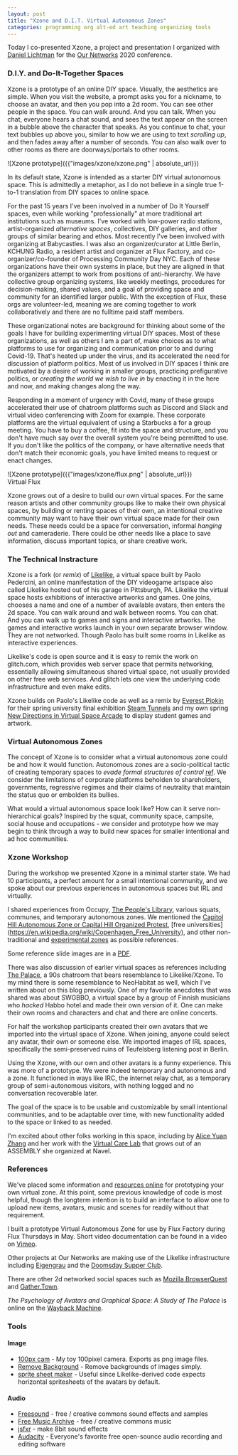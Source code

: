 ```yaml
---
layout: post
title: "Xzone and D.I.T. Virtual Autonomous Zones"
categories: programming org alt-ed art teaching organizing tools
---
```


Today I co-presented Xzone, a project and presentation I organized with [Daniel Lichtman](http://daniellichtman.com/) for the [Our Networks](http//ournetworks.ca) 2020 conference.

### D.I.Y. and Do-It-Together Spaces

Xzone is a prototype of an online DIY space. Visually, the aesthetics are simple. When you visit the website, a prompt asks you for a nickname, to choose an avatar, and then you pop into a 2d room. You can see other people in the space. You can walk around. And you can talk. When you chat, everyone hears a chat sound, and sees the text appear on the screen in a bubble above the character that speaks. As you continue to chat, your text bubbles up above you, similar to how we are using to text *scrolling up*, and then fades away after a number of seconds. You can also walk over to other rooms as there are doorways/portals to other rooms.

![Xzone prototype]({{"images/xzone/xzone.png" | absolute_url}})  

In its default state, Xzone is intended as a starter DIY virtual autonomous space. This is admittedly a metaphor, as I do not believe in a single true 1-to-1 translation from DIY spaces to online space.

For the past 15 years I've been involved in a number of Do It Yourself spaces, even while working "professionally" at more traditional art institutions such as museums. I've worked with low-power radio stations, artist-organized *alternative spaces*, collectives, DIY galleries, and other groups of similar bearing and ethos. Most recently I've been involved with organizing at Babycastles. I was also an organizer/curator at Little Berlin, KCHUNG Radio, a resident artist and organizer at Flux Factory, and co-organizer/co-founder of Processing Community Day NYC. Each of these organizations have their own systems in place, but they are aligned in that the organizers attempt to work from positions of anti-hierarchy. We have collective group organizing systems, like weekly meetings, procedures for decision-making, shared values, and a goal of providing space and community for an identified larger public. With the exception of Flux, these orgs are volunteer-led, meaning we are coming together to work collaboratively and there are no fulltime paid staff members.

These organizational notes are background for thinking about some of the goals I have for building experimenting virtual DIY spaces. Most of these organizations, as well as others I am a part of, make choices as to what platforms to use for organizing and communication prior to and during Covid-19. That's heated up under the virus, and its accelerated the need for discussion of platform politics. Most of us involved in DIY spaces I think are motivated by a desire of working in smaller groups, practicing prefigurative politics, or *creating the world we wish to live in* by enacting it in the here and now, and making changes along the way.

Responding in a moment of urgency with Covid, many of these groups accelerated their use of chatroom platforms such as Discord and Slack and virtual video conferencing with Zoom for example. These corporate platforms are the virtual equivalent of using a Starbucks a for a group meeting. You have to buy a coffee, fit into the space and structure, and you don't have much say over the overall system you're being permitted to use. If you don't like the politics of the company, or have alternative needs that don't match their economic goals, you have limited means to request or enact changes.

![Xzone prototype]({{"images/xzone/flux.png" | absolute_url}})  
Virtual Flux

Xzone grows out of a desire to build our own virtual spaces. For the same reason artists and other community groups like to make their own physical spaces, by building or renting spaces of their own, an intentional creative community may want to have their own virtual space made for their own needs. These needs could be a space for conversation, informal *hanging out* and cameraderie. There could be other needs like a place to save information, discuss important topics, or share creative work.

### The Technical Instracture

Xzone is a fork (or *remix*) of [Likelike](https://likelike.glitch.me/?), a virtual space built by Paolo Pedercini, an online manifestation of the DIY videogame artspace also called Likelike hosted out of his garage in Pittsburgh, PA. Likelike the virtual space hosts exhibitions of interactive artworks and games. One joins, chooses a name and one of a number of available avatars, then enters the 2d space. You can walk around and walk between rooms. You can chat. And you can walk up to games and signs and interactive artworks. The games and interactive works launch in your own separate browser window. They are not networked. Though Paolo has built some rooms in Likelike as interactive experiences.

Likelike's code is open source and it is easy to remix the work on glitch.com, which provides web server space that permits networking, essentially allowing simultaneous shared virtual space, not usually provided on other free web services. And glitch lets one view the underlying code infrastructure and even make edits. 

Xzone builds on Paolo's Likelike code as well as a remix by [Everest Pipkin](https://glitch.com/~steam-tunnels) for their spring university final exhibition [Steam Tunnels](http://steam-tunnels.glitch.me/) and my own spring [New Directions in Virtual Space Arcade](http://new-directions-arcade.glitch.me/) to display student games and artwork. 

### Virtual Autonomous Zones

The concept of Xzone is to consider what a virtual autonomous zone could be and how it would function. Autonomous zones are a socio-political tactic of creating temporary spaces to *evade formal structures of control* [ref](https://en.wikipedia.org/wiki/Temporary_Autonomous_Zone). We consider the limitations of corporate platforms beholden to shareholders, governments, regressive regimes and their claims of neutrality that maintain the status quo or embolden its bullies.

What would a virtual autonomous space look like? How can it serve non-hierarchical goals? Inspired by the squat, community space, campsite, social house and occupations - we consider and prototype how we may begin to think through a  way to build new spaces for smaller intentional and ad hoc communities.

### Xzone Workshop

During the workshop we presented Xzone in a minimal starter state. We had 10 participants, a perfect amount for a small intentional community, and we spoke about our previous experiences in autonomous spaces but IRL and virtually. 

I shared experiences from Occupy, [The People's Library](https://en.wikipedia.org/wiki/The_People%27s_Library), various squats, communes, and temporary autonomous zones. We mentioned the [Capitol Hill Autonomous Zone or Capital Hill Organized Protest](https://en.wikipedia.org/wiki/Capitol_Hill_Autonomous_Zone), [free universities] (https://en.wikipedia.org/wiki/Copenhagen_Free_University), and other non-traditional and [experimental zones](https://institutforx.dk/) as possible references.

Some reference slide images are in a [PDF](https://raw.githubusercontent.com/lee2sman/lee2sman.github.io/master/projects/xzone/xzone-slides.pdf).

There was also discussion of earlier virtual spaces as references including [The Palace](https://en.wikipedia.org/wiki/The_Palace_(computer_program)), a 90s chatroom that bears resemblance to Likelike/Xzone. To my mind there is some resemblance to NeoHabitat as well, which I've written about on this blog previously. One of my favorite anecdotes that was shared was about SWGBBO, a virtual space by a group of Finnish musicians who *hacked* Habbo hotel and made their own version of it. One can make their own rooms and characters and chat and there are online concerts. 

For half the workshop participants created their own avatars that we imported into the virtual space of Xzone. When joining, anyone could select any avatar, their own or someone else. We imported images of IRL spaces, specifically the semi-preserved ruins of Teufelsberg listening post in Berlin. 

Using the Xzone, with our own and other avatars is a funny experience. This was more of a prototype. We were indeed temporary and autonomous and a zone. It functioned in ways like IRC, the internet relay chat, as a temporary group of semi-autonomous visitors, with nothing logged and no conversation recoverable later. 

The goal of the space is to be usable and customizable by small intentional communities, and to be adaptable over time, with new functionality added to the space or linked to as needed.

I'm excited about other folks working in this space, including by [Alice Yuan Zhang](https://aliceyuanzhang.com/) and her work with the [Virtual Care Lab](https://virtualcarelab.com/) that grows out of an ASSEMBLY she organized at Navel.

### References

We've placed some information and [resources online](https://leetusman.com/projects/xzone/) for prototyping your own virtual zone. At this point, some previous knowledge of code is most helpful, though the longterm intention is to build an interface to allow one to upload new items, avatars, music and scenes for readily without that requirement.

I built a prototype Virtual Autonomous Zone for use by Flux Factory during Flux Thursdays in May. Short video documentation can be found in a video on [Vimeo](https://vimeo.com/426868920/c2ae1a7293).

Other projects at Our Networks are making use of the Likelike infrastructure including [Eigengrau](https://glitch.com/edit/#!/eigengrau) and the [Doomsday Supper Club](https://doomsdaysupper.club/). 

There are other 2d networked social spaces such as [Mozilla BrowserQuest](https://github.com/browserquest/BrowserQuest) and [Gather.Town](https://gather.town/).

*The Psychology of Avatars and Graphical Space: A Study of The Palace* is online on the [Wayback Machine](http://truecenterpublishing.com/psycyber/psyav.html).

### Tools

#### Image
- [100px cam](https://leetusman.com/everyday/145/) - My toy 100pixel camera. Exports as png image files.
- [Remove Background](https://www.remove.bg/) - Remove backgrounds of images simply.
- [sprite sheet maker](https://spritesheet.org/) - Useful since Likelike-derived code expects horizontal spritesheets of the avatars by default.

#### Audio
- [Freesound](https://freesound.org/) - free / creative commons sound effects and samples
- [Free Music Archive](https://www.freemusicarchive.org/search) - free / creative commons music
- [jsfxr](https://sfxr.me/) - make 8bit sound effects
- [Audacity](https://www.audacityteam.org/) - Everyone's favorite free open-sounce audio recording and editing software

